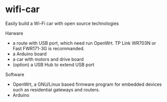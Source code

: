 wifi-car
========

Easily build a Wi-Fi car with open source technologies

Harware
 - a route with USB port, which need run OpenWrt. TP Link WR703N or Fast FWR171-3G is recommanded.
 - a Arduino board
 - a car with motors and drive board
 - (option) a USB Hub to extend USB port

Software
 - OpenWrt, a GNU/Linux based firmware program for embedded devices such as residential gateways and routers.
 - Arduino

